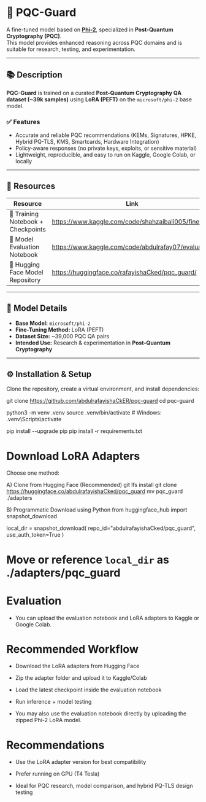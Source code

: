 # 🚀 PQC-Guard

A fine-tuned model based on **[Phi-2](https://huggingface.co/microsoft/phi-2)**, specialized in **Post-Quantum Cryptography (PQC)**.  
This model provides enhanced reasoning across PQC domains and is suitable for research, testing, and experimentation.

---

## 📚 Description

**PQC-Guard** is trained on a curated **Post-Quantum Cryptography QA dataset (~39k samples)** using **LoRA (PEFT)** on the `microsoft/phi-2` base model.

### ✅ Features

- Accurate and reliable PQC recommendations (KEMs, Signatures, HPKE, Hybrid PQ-TLS, KMS, Smartcards, Hardware Integration)
- Policy-aware responses (no private keys, exploits, or sensitive material)
- Lightweight, reproducible, and easy to run on Kaggle, Google Colab, or locally

---

## 🔗 Resources

| Resource | Link |
|----------|-------|
| 🧠 Training Notebook + Checkpoints | https://www.kaggle.com/code/shahzaibali005/finetune |
| 🧪 Model Evaluation Notebook | https://www.kaggle.com/code/abdulrafay07/evaluation |
| 🤗 Hugging Face Model Repository | https://huggingface.co/rafayishaCked/pqc_guard/ |

---

## 🧩 Model Details

- **Base Model:** `microsoft/phi-2`
- **Fine-Tuning Method:** LoRA (PEFT)
- **Dataset Size:** ~39,000 PQC QA pairs
- **Intended Use:** Research & experimentation in **Post-Quantum Cryptography**

---

## ⚙️ Installation & Setup

Clone the repository, create a virtual environment, and install dependencies:


git clone https://github.com/abdulrafayishaCkER/pqc-guard
cd pqc-guard

python3 -m venv .venv
source .venv/bin/activate        # Windows: .venv\Scripts\activate

pip install --upgrade pip
pip install -r requirements.txt

# Download LoRA Adapters

Choose one method:

A) Clone from Hugging Face (Recommended)
git lfs install
git clone https://huggingface.co/abdulrafayishaCked/pqc_guard
mv pqc_guard ./adapters

B) Programmatic Download using Python
from huggingface_hub import snapshot_download

local_dir = snapshot_download(
    repo_id="abdulrafayishaCked/pqc_guard",
    use_auth_token=True
)

# Move or reference `local_dir` as ./adapters/pqc_guard

# Evaluation

- You can upload the evaluation notebook and LoRA adapters to Kaggle or Google Colab.

# Recommended Workflow

- Download the LoRA adapters from Hugging Face

- Zip the adapter folder and upload it to Kaggle/Colab

- Load the latest checkpoint inside the evaluation notebook

- Run inference + model testing

- You may also use the evaluation notebook directly by uploading the zipped Phi-2 LoRA model.

# Recommendations

- Use the LoRA adapter version for best compatibility

- Prefer running on GPU (T4 Tesla)

- Ideal for PQC research, model comparison, and hybrid PQ-TLS design testing

